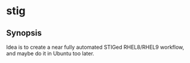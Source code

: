# stig

## Synopsis

Idea is to create a near fully automated STIGed RHEL8/RHEL9 workflow, and maybe do it in Ubuntu too later.


